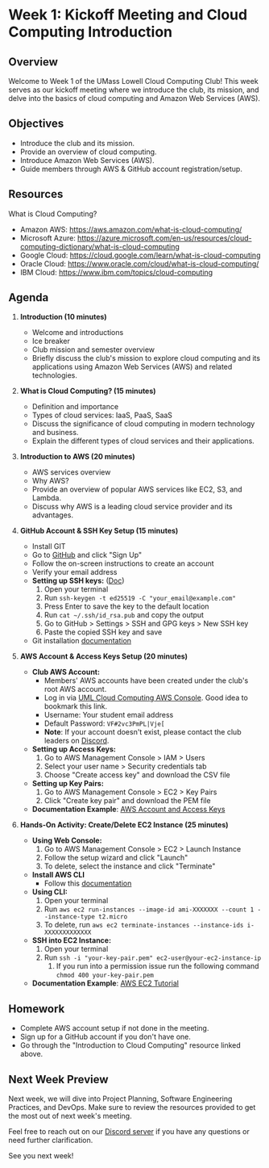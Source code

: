 # Week 1: Kickoff Meeting and Cloud Computing Introduction

## Overview

Welcome to Week 1 of the UMass Lowell Cloud Computing Club! This week serves as our kickoff meeting where we introduce the club, its mission, and delve into the basics of cloud computing and Amazon Web Services (AWS).

## Objectives

- Introduce the club and its mission.
- Provide an overview of cloud computing.
- Introduce Amazon Web Services (AWS).
- Guide members through AWS & GitHub account registration/setup.

## Resources

What is Cloud Computing?
- Amazon AWS: https://aws.amazon.com/what-is-cloud-computing/
- Microsoft Azure: https://azure.microsoft.com/en-us/resources/cloud-computing-dictionary/what-is-cloud-computing
- Google Cloud: https://cloud.google.com/learn/what-is-cloud-computing
- Oracle Cloud: https://www.oracle.com/cloud/what-is-cloud-computing/
- IBM Cloud: https://www.ibm.com/topics/cloud-computing

## Agenda

1. **Introduction (10 minutes)**
    - Welcome and introductions
    - Ice breaker
    - Club mission and semester overview
    - Briefly discuss the club's mission to explore cloud computing and its applications using Amazon Web Services (AWS) and related technologies.

2. **What is Cloud Computing? (15 minutes)**
    - Definition and importance
    - Types of cloud services: IaaS, PaaS, SaaS
    - Discuss the significance of cloud computing in modern technology and business.
    - Explain the different types of cloud services and their applications.

3. **Introduction to AWS (20 minutes)**
    - AWS services overview
    - Why AWS?
    - Provide an overview of popular AWS services like EC2, S3, and Lambda.
    - Discuss why AWS is a leading cloud service provider and its advantages.

4. **GitHub Account & SSH Key Setup (15 minutes)**
    - Install GIT  
    - Go to [GitHub](https://github.com/) and click "Sign Up"
    - Follow the on-screen instructions to create an account
    - Verify your email address
    - **Setting up SSH keys:** ([Doc](https://docs.github.com/en/authentication/connecting-to-github-with-ssh/generating-a-new-ssh-key-and-adding-it-to-the-ssh-agent))
        1. Open your terminal
        2. Run `ssh-keygen -t ed25519 -C "your_email@example.com"`
        3. Press Enter to save the key to the default location
        4. Run `cat ~/.ssh/id_rsa.pub` and copy the output
        5. Go to GitHub > Settings > SSH and GPG keys > New SSH key
        6. Paste the copied SSH key and save
    - Git installation [documentation](https://github.com/git-guides/install-git)

5. **AWS Account & Access Keys Setup (20 minutes)**
    - **Club AWS Account:**
        - Members' AWS accounts have been created under the club's root AWS account.
        - Log in via [UML Cloud Computing AWS Console](https://uml-cloud-computing.signin.aws.amazon.com/console?region=us-east-1). Good idea to bookmark this link. 
        - Username: Your student email address
        - Default Password: `VF#2vc3PmPL|Vje[`
        - **Note**: If your account doesn't exist, please contact the club leaders on [Discord](https://discord.gg/WC2NdqYtDt).
    - **Setting up Access Keys:**
        1. Go to AWS Management Console > IAM > Users
        2. Select your user name > Security credentials tab
        3. Choose "Create access key" and download the CSV file
    - **Setting up Key Pairs:**
        1. Go to AWS Management Console > EC2 > Key Pairs
        2. Click "Create key pair" and download the PEM file
    - **Documentation Example**: [AWS Account and Access Keys](https://docs.aws.amazon.com/powershell/latest/userguide/pstools-appendix-sign-up.html)

6. **Hands-On Activity: Create/Delete EC2 Instance (25 minutes)**
    - **Using Web Console:**
        1. Go to AWS Management Console > EC2 > Launch Instance
        2. Follow the setup wizard and click "Launch"
        3. To delete, select the instance and click "Terminate"
    - **Install AWS CLI**
        - Follow this [documentation](https://docs.aws.amazon.com/cli/latest/userguide/getting-started-install.html)
    - **Using CLI:**
        1. Open your terminal
        2. Run `aws ec2 run-instances --image-id ami-XXXXXXX --count 1 --instance-type t2.micro`
        3. To delete, run `aws ec2 terminate-instances --instance-ids i-XXXXXXXXXXXXX`
    - **SSH into EC2 Instance:**
        1. Open your terminal
        2. Run `ssh -i "your-key-pair.pem" ec2-user@your-ec2-instance-ip`
           1. If you run into a permission issue run the following command `chmod 400 your-key-pair.pem`
    - **Documentation Example**: [AWS EC2 Tutorial](https://medium.com/edureka/aws-ec2-tutorial-16583cc7798e)


## Homework

- Complete AWS account setup if not done in the meeting.
- Sign up for a GitHub account if you don't have one.
- Go through the "Introduction to Cloud Computing" resource linked above.

## Next Week Preview

Next week, we will dive into Project Planning, Software Engineering Practices, and DevOps. Make sure to review the resources provided to get the most out of next week's meeting.

Feel free to reach out on our [Discord server](https://discord.gg/WC2NdqYtDt) if you have any questions or need further clarification.

See you next week!
